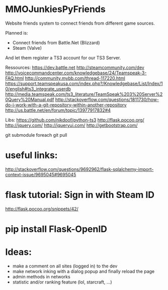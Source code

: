 MMOJunkiesPyFriends
===================

Website friends system to connect friends from different game sources.

Planned is:
- Connect friends from Battle.Net (Blizzard)
- Steam (Valve)

And let them register a TS3 account for our TS3 Server.


Ressources:
https://dev.battle.net
http://steamcommunity.com/dev
http://voicecommandcenter.com/knowledgebase/24/Teamspeak-3-FAQ.html
http://community.mybb.com/thread-117220.html
https://support.teamspeakusa.com/index.php?/Knowledgebase/List/Index/10/english#ts3_integrate_userdb
http://media.teamspeak.com/ts3_literature/TeamSpeak%203%20Server%20Query%20Manual.pdf
http://stackoverflow.com/questions/1811730/how-do-i-work-with-a-git-repository-within-another-repository
http://us.battle.net/en/forum/topic/13977917832#4

Libs:
https://github.com/nikdoof/python-ts3
http://flask.pocoo.org/
http://jquery.com/
http://jqueryui.com/
http://getbootstrap.com/

git submodule foreach git pull

# useful links:
http://stackoverflow.com/questions/9692962/flask-sqlalchemy-import-context-issue/9695045#9695045

# flask tutorial: Sign in with Steam ID
http://flask.pocoo.org/snippets/42/
#  pip install Flask-OpenID

# Ideas:
- make a comment on all sites (logged in) to the dev
- make network inking with a dialog popup and finally reload the page
- admin methods in networks
- statistic and/or ranking feature (lol, starcraft, ...)